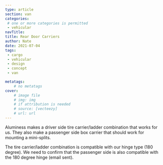 ```yaml
---
type: article
section: van
categories: 
 # one or more categories is permitted
 - vehicular
navTitle: 
title: Rear Door Carriers
author: Nate
date: 2021-07-04
tags:
 - cargo
 - vehicular
 - design
 - concept
 - van

metatags:
	# no metatags
cover: 
	# image file
	# img: img
	# if attribution is needed
	# source: [vecteezy]
	# url: url
---
```


Aluminess makes a driver side tire carrier/ladder combination that works for us.  They also make a passenger side box carrier that should work for mounting a mini-splits.

The tire carrier/ladder combination is compatible with our hinge type (180 degree).  We need to confirm that the passenger side is also compatible with the 180 degree hinge (email sent).